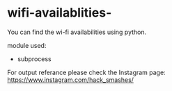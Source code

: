 # wifi-availablities-
You can find the wi-fi availabilities using python.

module used:
   - subprocess 
   
For output referance please check the Instagram page: https://www.instagram.com/hack_smashes/
